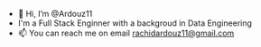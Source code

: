 - 👋 Hi, I’m @Ardouz11
- I'm a Full Stack Enginner with a backgroud in Data Engineering
- 📫 You can  reach me on email rachidardouz11@gmail.com
<!--- 👀 I’m interested Machine Learning ,Data Science Data Anaylisis
- 🌱 I’m currently learning Data Science
- 📫 You can  reach me on email rachidardouz11@gmail.com

<!---
Ardouz11/Ardouz11 is a ✨ special ✨ repository because its `README.md` (this file) appears on your GitHub profile.
You can click the Preview link to take a look at your changes.
--->
